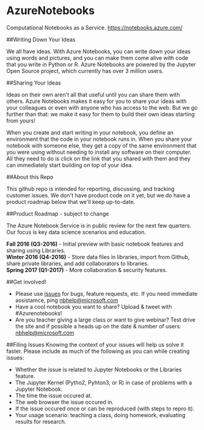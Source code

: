 # AzureNotebooks
Computational Notebooks as a Service. https://notebooks.azure.com/

##Writing Down Your Ideas
 
We all have ideas. With Azure Notebooks, you can write down your ideas using words and pictures, and you can make them come alive with code that you write in Python or R. Azure Notebooks are powered by the Jupyter Open Source project, which currently has over 3 million users.
 
##Sharing Your Ideas
 
Ideas on their own aren't all that useful until you can share them with others. Azure Notebooks makes it easy for you to share your ideas with your colleagues or even with anyone who has access to the web. But we go further than that: we make it easy for them to build their own ideas starting from yours! 
 
When you create and start writing in your notebook, you define an environment that the code in your notebook runs in. When you share your notebook with someone else, they get a copy of the same environment that you were using without needing to install any software on their computer. All they need to do is click on the link that you shared with them and they can immediately start building on top of your idea. 

##About this Repo

This github repo is intended for reporting, discussing, and tracking customer issues. We don't have product code on it yet, but we do have a product roadmap below that we'll keep up-to-date. 

##Product Roadmap - subject to change

The Azure Notebook Service is in public review for the next few quarters. Our focus is key data science scenarios and education. 

**Fall 2016 (Q3-2016)** - Initial preview with basic notebook features and sharing using Libraries.  
**Winter 2016 (Q4-2016)** - Store data files in libraries, import from Github, share private libraries, and add collaborators to libraries.  
**Spring 2017 (Q1-2017)** - More collaboration & security features.  

##Get involved! 
* Please use [issues](https://github.com/Microsoft/AzureNotebooks/issues) for bugs, feature requests, etc.  If you need immediate assistamce, ping nbhelp@microsoft.com 
* Have a cool notebook you want to share?  Upload & tweet with #Azurenotebooks!
* Are you teacher giving a large class or want to give webinar?  Test drive the site and if possible a heads up on the date & number of users: nbhelp@microsoft.com 

##Filing Issues
Knowing the context of your issues will help us solve it faster. Please include as much of the following as you can while creating issues:
* Whether the issue is related to Jupyter Notebooks or the Libraries feature.
* The Jupyter Kernel (Pytho2, Pyhton3, or R) in case of problems with a Jupyter Notebook.
* The time the issue occured at.
* The web browser the issue occured in.
* If the issue occured once or can be reproduced (with steps to repro it).
* Your usage scenario: teaching a class, doing homework, evaluating results for research.

